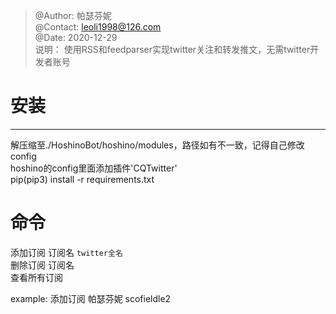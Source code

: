> @Author: 帕瑟芬妮  
> @Contact: leoli1998@126.com  
> @Date: 2020-12-29  
> 说明： 使用RSS和feedparser实现twitter关注和转发推文，无需twitter开发者账号  



# 安装  

---

解压缩至./HoshinoBot/hoshino/modules，路径如有不一致，记得自己修改config  
hoshino的config里面添加插件'CQTwitter'  
pip(pip3) install -r requirements.txt  



# 命令

添加订阅 订阅名 `twitter全名`  
删除订阅 订阅名  
查看所有订阅  



example: 添加订阅 帕瑟芬妮 scofieldle2